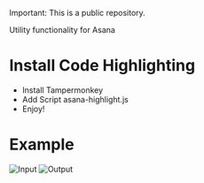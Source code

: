 Important: This is a public repository.

Utility functionality for Asana

# Install Code Highlighting
- Install Tampermonkey
- Add Script asana-highlight.js
- Enjoy!

# Example
![Input](sample/input.png) ![Output](sample/output.png)
